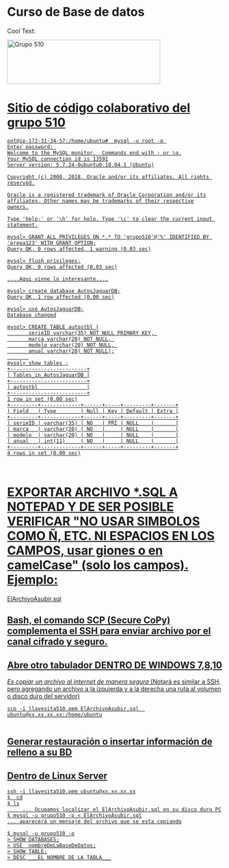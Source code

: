 # Curso de Base de datos
<a href="http://cooltext.com" target="_top"><img src="https://cooltext.com/images/ct_pixel.gif" width="80" height="15" alt="Cool Text: Logo and Graphics Generator" border="0" /></a>

<a href="https://cooltext.com"><img src="https://images.cooltext.com/5191263.gif" width="358" height="103" alt="Grupo 510" />
<body>

# Sitio de código colaborativo del grupo 510
``` 
oot@ip-172-31-34-57:/home/ubuntu#  mysql -u root -p 
Enter password: 
Welcome to the MySQL monitor.  Commands end with ; or \g.
Your MySQL connection id is 13591
Server version: 5.7.24-0ubuntu0.18.04.1 (Ubuntu)

Copyright (c) 2000, 2018, Oracle and/or its affiliates. All rights reserved.

Oracle is a registered trademark of Oracle Corporation and/or its
affiliates. Other names may be trademarks of their respective
owners.

Type 'help;' or '\h' for help. Type '\c' to clear the current input statement.

mysql> GRANT ALL PRIVILEGES ON *.* TO 'grupo510'@'%' IDENTIFIED BY 'prepa123' WITH GRANT OPTION;
Query OK, 0 rows affected, 1 warning (0.03 sec)

mysql> flush privileges;
Query OK, 0 rows affected (0.03 sec)

....Aqui viene lo interesante....

mysql> create database AutosJaguarDB;
Query OK, 1 row affected (0.00 sec)

mysql> use AutosJaguarDB;
Database changed

mysql> CREATE TABLE autostbl (
       serieID varchar(35) NOT NULL PRIMARY KEY, 
       marca varchar(20) NOT NULL, 
       modelo varchar(20) NOT NULL, 
       anual varchar(20) NOT NULL);
       
mysql> show tables ;
+-------------------------+
| Tables_in_AutosJaguarDB |
+-------------------------+
| autostbl                |
+-------------------------+
1 row in set (0.00 sec)
+---------+-------------+------+-----+---------+-------+
| Field   | Type        | Null | Key | Default | Extra |
+---------+-------------+------+-----+---------+-------+
| serieID | varchar(35) | NO   | PRI | NULL    |       |
| marca   | varchar(20) | NO   |     | NULL    |       |
| modelo  | varchar(20) | NO   |     | NULL    |       |
| anual   | int(11)     | NO   |     | NULL    |       |
+---------+-------------+------+-----+---------+-------+
4 rows in set (0.00 sec)



``` 


# EXPORTAR ARCHIVO *.SQL A NOTEPAD Y DE SER POSIBLE VERIFICAR "NO USAR SIMBOLOS COMO Ñ, ETC. NI ESPACIOS EN LOS CAMPOS, usar giones o en camelCase" (solo los campos). Ejemplo:
ElArchivoAsubir.sql


## Bash, el comando SCP (Secure CoPy) complementa el SSH para enviar archivo por el canal cifrado y seguro.
## Abre otro tabulador DENTRO DE WINDOWS 7,8,10
_Es copiar un archivo al internet de manera segura_
(Notará es similar a SSH, pero agregando un archivo a la izquierda y a la derecha una ruta al volumen o disco duro del servidor)
``` 
scp -i llavesita510.pem ElArchivoAsubir.sql  ubuntu@xx.xx.xx.xx:/home/ubuntu


```

## Generar restauración o insertar información de relleno a su BD
## Dentro de Linux Server
```
ssh -i llavesita510.pem ubuntu@xx.xx.xx.xx
$  cd
$ ls
     ... Ocupamos localizar el ElArchivoAsubir.sql en su disco duro PC
$ mysql -u grupo510 -p < ElArchivoAsubir.sql
... aparecerá un mensaje del archivo que se esta copiando

$ mysql -u grupo510 -p
> SHOW DATABASES;
> USE  nombreDeLaBaseDeDatos;
> SHOW TABLE;
> DESC ___EL NOMBRE DE LA TABLA___

``` 
